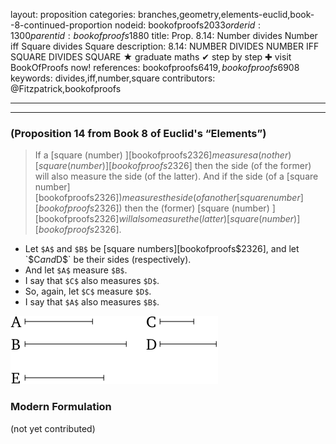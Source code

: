 layout: proposition
categories: branches,geometry,elements-euclid,book--8-continued-proportion
nodeid: bookofproofs$2033
orderid: 1300
parentid: bookofproofs$1880
title: Prop. 8.14: Number divides Number iff Square divides Square
description: 8.14: NUMBER DIVIDES NUMBER IFF SQUARE DIVIDES SQUARE &#9733; graduate maths &#10004; step by step &#10010; visit BookOfProofs now!
references: bookofproofs$6419,bookofproofs$6908
keywords: divides,iff,number,square
contributors: @Fitzpatrick,bookofproofs

---


---

### (Proposition 14 from Book 8 of Euclid's “Elements”)

> If a [square (number) ][bookofproofs$2326] measures a(nother) [square (number) ][bookofproofs$2326] then the side (of the former) will also measure the side (of the latter). And if the side (of a [square number][bookofproofs$2326]) measures the side (of another [square number][bookofproofs$2326]) then the (former) [square (number) ][bookofproofs$2326] will also measure the (latter) [square (number) ][bookofproofs$2326].

* Let `$A$` and `$B$` be [square numbers][bookofproofs$2326], and let `$C$` and `$D$` be their sides (respectively).
* And let `$A$` measure `$B$`.
* I say that `$C$` also measures `$D$`.
* So, again, let `$C$` measure `$D$`.
* I say that `$A$` also measures `$B$`.

![fig14e](https://github.com/bookofproofs/bookofproofs.github.io/blob/main/_sources/_assets/images/euclid/Book08/fig14e.png?raw=true)


### Modern Formulation

(not yet contributed)
